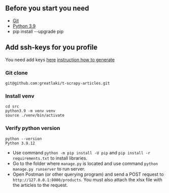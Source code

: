 ## Before you start you need
* [Git](https://git-scm.com/book/en/v2/Getting-Started-Installing-Git)
* [Python 3.9](https://www.python.org/downloads/release/python-3913/)
* pip install --upgrade pip

## Add ssh-keys for you profile
You need add keys [here](https://gitlab.com/-/profile/keys) [instruction how to generate](https://coderlessons.com/tutorials/devops/vyuchit-gitlab/gitlab-nastroika-kliucha-ssh)

### Git clone 
`git@github.com:greatlaki/t-scrapy-articles.git`

### Install venv
`cd src` <br />
`python3.9 -m venv venv` <br />
`source ./venv/bin/activate`
### Verify python version
`python --version` <br />
`Python 3.9.12`

- Use command `python -m pip install -U pip` and `pip install -r requirements.txt` to install libraries.
- Go to the folder where `manage.py` is located and use command `python manage.py runserver` to run server.
- Open Postman (or other querying program) and send a POST request to `http://127.0.0.1:8000/products`. You must also attach the xlsx file with the articles to the request.